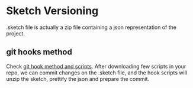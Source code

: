 Sketch Versioning
=================

.sketch file is actually a zip file containing a json representation of the
project.

git hooks method
----------------

Check [git hook method and scripts](https://medium.com/cloudaper/simple-git-versioning-for-sketch-5d77df01571e).
After downloading few scripts in your repo, we can commit changes on the
.sketch file, and the hook scripts will unzip the sketch, prettify the json
and prepare the commit.
